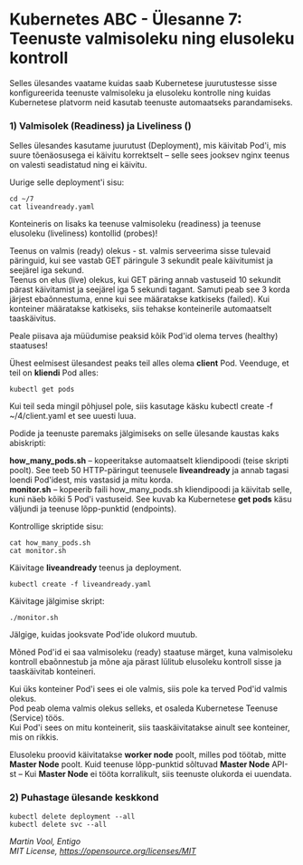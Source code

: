 # Kubernetes ABC - Ülesanne 7: Teenuste valmisoleku ning elusoleku kontroll

Selles ülesandes vaatame kuidas saab Kubernetese juurutustesse sisse konfigureerida teenuste valmisoleku ja elusoleku kontrolle ning kuidas Kubernetese platvorm neid kasutab teenuste automaatseks parandamiseks. 

### 1) Valmisolek (Readiness) ja Liveliness ()

Selles ülesandes kasutame juurutust (Deployment), mis käivitab Pod'i, mis suure tõenäosusega ei käivitu korrektselt – selle sees jooksev nginx teenus on valesti seadistatud ning ei käivitu. 

Uurige selle deployment'i sisu: 

```
cd ~/7
cat liveandready.yaml
```

Konteineris on lisaks ka teenuse valmisoleku (readiness) ja teenuse elusoleku (liveliness) kontollid (probes)!

Teenus on valmis (ready) olekus - st. valmis serveerima sisse tulevaid päringuid, kui see vastab GET päringule 3 sekundit peale käivitumist ja seejärel iga sekund.  
Teenus on elus (live) olekus, kui GET päring annab vastuseid 10 sekundit pärast käivitamist ja seejärel iga 5 sekundi tagant. Samuti peab see 3 korda järjest ebaõnnestuma, enne kui see määratakse katkiseks (failed). Kui konteiner määratakse katkiseks, siis tehakse konteinerile automaatselt taaskäivitus.

Peale piisava aja müüdumise peaksid kõik Pod'id olema terves (healthy) staatuses!

Ühest eelmisest ülesandest peaks teil alles olema **client** Pod. 
Veenduge, et teil on **kliendi** Pod alles: 

```
kubectl get pods
```

Kui teil seda mingil põhjusel pole, siis kasutage käsku kubectl create -f ~/4/client.yaml et see uuesti luua. 

Podide ja teenuste paremaks jälgimiseks on selle ülesande kaustas kaks abiskripti:

**how\_many\_pods.sh** – kopeeritakse automaatselt kliendipoodi (teise skripti poolt). See teeb 50 HTTP-päringut teenusele **liveandready** ja annab tagasi loendi Pod'idest, mis vastasid ja mitu korda. <br/>
**monitor.sh** – kopeerib faili how\_many\_pods.sh kliendipoodi ja käivitab selle, kuni näeb kõiki 5 Pod'i vastuseid. See kuvab ka Kubernetese **get pods** käsu väljundi ja teenuse lõpp-punktid (endpoints).

Kontrollige skriptide sisu: 

```
cat how_many_pods.sh
cat monitor.sh
```

Käivitage **liveandready** teenus ja deployment.


```
kubectl create -f liveandready.yaml
```

Käivitage jälgimise skript:

```
./monitor.sh
```

Jälgige, kuidas jooksvate Pod'ide olukord muutub. 

Mõned Pod'id ei saa valmisoleku (ready) staatuse märget, kuna valmisoleku kontroll ebaõnnestub ja mõne aja pärast lülitub elusoleku kontroll sisse ja taaskäivitab konteineri.

Kui üks konteiner Pod'i sees ei ole valmis, siis pole ka terved Pod'id valmis olekus.  
Pod peab olema valmis olekus selleks, et osaleda Kubernetese Teenuse (Service) töös.  
Kui Pod'i sees on mitu konteinerit, siis taaskäivitatakse ainult see konteiner, mis on rikkis.  

Elusoleku proovid käivitatakse **worker node** poolt, milles pod töötab, mitte **Master Node** poolt. 
Kuid teenuse lõpp-punktid sõltuvad **Master Node** API-st – Kui **Master Node** ei tööta korralikult, siis teenuste olukorda ei uuendata. 


### 2) Puhastage ülesande keskkond

```
kubectl delete deployment --all
kubectl delete svc --all
```


*Martin Vool, Entigo* </br>
*MIT License, https://opensource.org/licenses/MIT*
